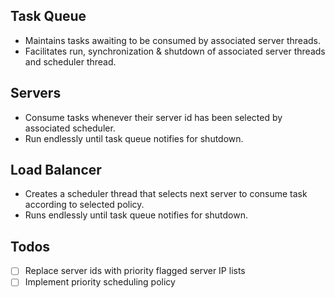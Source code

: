 ## Task Queue
- Maintains tasks awaiting to be consumed by associated server threads.
- Facilitates run, synchronization & shutdown of associated server threads and scheduler thread.


## Servers
- Consume tasks whenever their server id has been selected by associated scheduler.
- Run endlessly until task queue notifies for shutdown.


## Load Balancer
- Creates a scheduler thread that selects next server to consume task according to selected policy.
- Runs endlessly until task queue notifies for shutdown.

## Todos

- [ ] Replace server ids with priority flagged server IP lists
- [ ] Implement priority scheduling policy 
